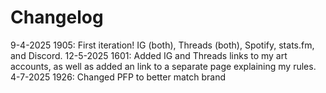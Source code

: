 # Changelog

9-4-2025 1905: First iteration! IG (both), Threads (both), Spotify, stats.fm, and Discord.
12-5-2025 1601: Added IG and Threads links to my art accounts, as well as added an link to a separate page explaining my rules.
4-7-2025 1926: Changed PFP to better match brand
